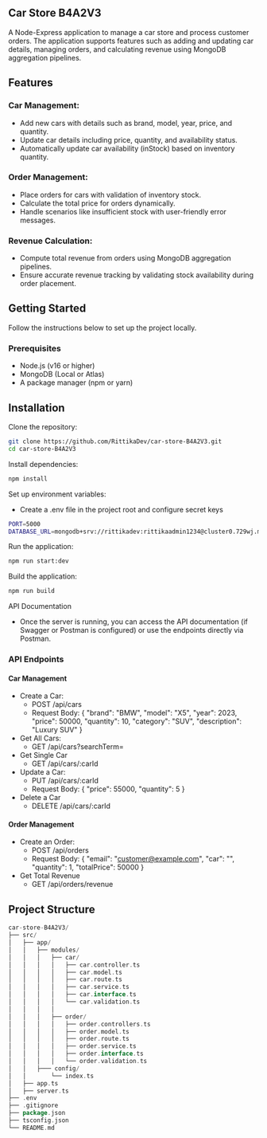 ## Car Store B4A2V3

A Node-Express application to manage a car store and process customer orders. The application supports features such as adding and updating car details, managing orders, and calculating revenue using MongoDB aggregation pipelines.

## Features

### Car Management:

- Add new cars with details such as brand, model, year, price, and quantity.
- Update car details including price, quantity, and availability status.
- Automatically update car availability (inStock) based on inventory quantity.

### Order Management:

- Place orders for cars with validation of inventory stock.
- Calculate the total price for orders dynamically.
- Handle scenarios like insufficient stock with user-friendly error messages.

### Revenue Calculation:

- Compute total revenue from orders using MongoDB aggregation pipelines.
- Ensure accurate revenue tracking by validating stock availability during order placement.

## Getting Started

Follow the instructions below to set up the project locally.

### Prerequisites

- Node.js (v16 or higher)
- MongoDB (Local or Atlas)
- A package manager (npm or yarn)

## Installation

Clone the repository:

```bash
git clone https://github.com/RittikaDev/car-store-B4A2V3.git
cd car-store-B4A2V3
```

Install dependencies:

```bash
npm install
```

Set up environment variables:

- Create a .env file in the project root and configure secret keys

```bash
PORT=5000
DATABASE_URL=mongodb+srv://rittikadev:rittikaadmin1234@cluster0.729wj.mongodb.net/assignment-two?retryWrites=true&w=majority&appName=Cluster0
```

Run the application:

```bash
npm run start:dev
```

Build the application:

```bash
npm run build
```

API Documentation

- Once the server is running, you can access the API documentation (if Swagger or Postman is configured) or use the endpoints directly via Postman.

### API Endpoints

#### Car Management

- Create a Car:
  - POST /api/cars
  - Request Body: { "brand": "BMW", "model": "X5", "year": 2023, "price": 50000, "quantity": 10, "category": "SUV", "description": "Luxury SUV" }
- Get All Cars:
  - GET /api/cars?searchTerm=
- Get Single Car
  - GET /api/cars/:carId
- Update a Car:
  - PUT /api/cars/:carId
  - Request Body: { "price": 55000, "quantity": 5 }
- Delete a Car
  - DELETE /api/cars/:carId

#### Order Management

- Create an Order:
  - POST /api/orders
  - Request Body: { "email": "customer@example.com", "car": "<carId>", "quantity": 1, "totalPrice": 50000 }
- Get Total Revenue
  - GET /api/orders/revenue

## Project Structure

```go
car-store-B4A2V3/
├── src/
│   ├── app/
│   │   ├── modules/
│   │   │   ├── car/
│   │   │   │   ├── car.controller.ts
│   │   │   │   ├── car.model.ts
│   │   │   │   ├── car.route.ts
│   │   │   │   ├── car.service.ts
│   │   │   │   ├── car.interface.ts
│   │   │   │   └── car.validation.ts
│   │   │   │
│   │   │   ├── order/
│   │   │   │   ├── order.controllers.ts
│   │   │   │   ├── order.model.ts
│   │   │   │   ├── order.route.ts
│   │   │   │   ├── order.service.ts
│   │   │   │   ├── order.interface.ts
│   │   │   │   └── order.validation.ts
│   │   ├─── config/
│   │       └── index.ts
│   ├── app.ts
│   ├── server.ts
├── .env
├── .gitignore
├── package.json
├── tsconfig.json
└── README.md
```
